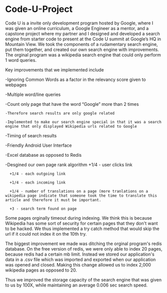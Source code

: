 # Code-U-Project
Code U is a invite only development program hosted by Google, where I was given an online curriculum, a Google Engineer as a mentor, and a capstone project where my partner and I designed and developed a search engine from starter code to present at the Code U summit at Google’s HQ in Mountain View. We took the components of a rudamentary search engine, put them together, and created our own search engine with improvements. The orginal program was a wikipedia search engine that could only perform 1 word queries.

Key improvements that we implemented include

  -Ignoring Common Words as a factor in the relevancy score given to webpages
  
  -Multiple word/line queries
  
  -Count only page that have the word “Google” more than 2 times
  
    -Therefore search results are only google related
  
    -Implemented to make our search engine special in that it was a search engine that only displayed Wikipedia urls related to Google
    
   -Timing of search results
   
   -Friendly Android User Interface
   
   -Excel database as opposed to Redis
   
   -Desgined our own page rank algorithm
      +1/4 - user clicks link
      
      +1/4 - each outgoing link
      
      +1/4 - each incoming link
      
      +1/4 - number of translations on a page (more tranlations on a wikipedia page indicate that someone took the time to translate this article and therefore it must be important.
      
      +3 - search term found on page
      
Some pages orginally timeout during indexing. We think this is because Wikipedia has some sort of security for certain pages that they don't want to be hacked. We thus implemented a try catch method that would skip the url if it could not index it on the 10th try.

The biggest improvement we made was ditching the orginal program's redis database. On the free version of redis, we were only able to index 20 pages, because redis had a certain mb limit. Instead we stored our application's data in a .csv file which was imported and exported when our application was opened and closed. Making this change allowed us to index 2,000 wikipedia pages as opposed to 20.

Thus we improved the storage capacity of the search engine that was given to us by 100X, while maintaining an average 0.006 sec search speed.
